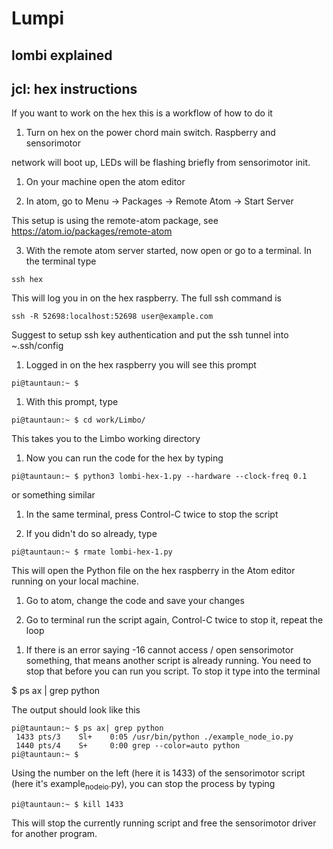 Lumpi
=====

lombi explained
---------------

jcl: hex instructions
---------------------

If you want to work on the hex this is a workflow of how to do it

1.  Turn on hex on the power chord main switch. Raspberry and sensorimotor

network will boot up, LEDs will be flashing briefly from sensorimotor init.

1.  On your machine open the atom editor

2.  In atom, go to Menu -&gt; Packages -&gt; Remote Atom -&gt; Start Server

This setup is using the remote-atom package, see https://atom.io/packages/remote-atom

3.  With the remote atom server started, now open or go to a terminal. In the terminal type

``` example
ssh hex
```

This will log you in on the hex raspberry. The full ssh command is

``` example
ssh -R 52698:localhost:52698 user@example.com
```

Suggest to setup ssh key authentication and put the ssh tunnel into ~.ssh/config

1.  Logged in on the hex raspberry you will see this prompt

``` example
pi@tauntaun:~ $ 
```

1.  With this prompt, type

``` example
pi@tauntaun:~ $ cd work/Limbo/
```

This takes you to the Limbo working directory

1.  Now you can run the code for the hex by typing

``` example
pi@tauntaun:~ $ python3 lombi-hex-1.py --hardware --clock-freq 0.1
```

or something similar

1.  In the same terminal, press Control-C twice to stop the script

2.  If you didn't do so already, type

``` example
pi@tauntaun:~ $ rmate lombi-hex-1.py
```

This will open the Python file on the hex raspberry in the Atom editor running on your local machine.

1.  Go to atom, change the code and save your changes

2.  Go to terminal run the script again, Control-C twice to stop it, repeat the loop

<!-- -->

1.  If there is an error saying -16 cannot access / open sensorimotor something, that means another script is already running. You need to stop that before you can run you script. To stop it type into the terminal

$ ps ax | grep python

The output should look like this

``` example
pi@tauntaun:~ $ ps ax| grep python
 1433 pts/3    Sl+    0:05 /usr/bin/python ./example_node_io.py
 1440 pts/4    S+     0:00 grep --color=auto python
pi@tauntaun:~ $ 
```

Using the number on the left (here it is 1433) of the sensorimotor script (here it's example<sub>nodeio</sub>.py), you can stop the process by typing

``` example
pi@tauntaun:~ $ kill 1433
```

This will stop the currently running script and free the sensorimotor driver for another program.
